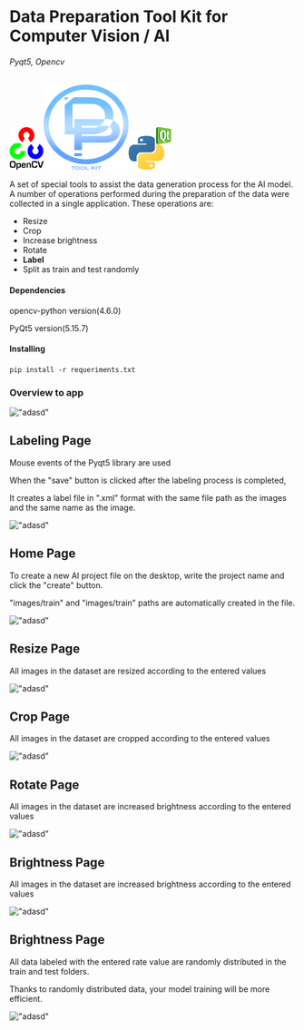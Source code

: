 # Data Preparation Tool Kit for Computer Vision / AI 


###### Pyqt5, Opencv

<img height="75" src="icons\opencv.png" width="60" title="opencv"/><img height="150" src="icons\logo2.png" width="150" title="logoo"/><img height="75" src="icons\pyqt5.png" width="75" title="logoo"/>


A set of special tools to assist the data generation process for the AI model. A number of operations performed during the preparation of the data were collected in a single application. These operations are:
* Resize
* Crop
* Increase brightness
* Rotate
* **Label**
* Split as train and test randomly

#### Dependencies
opencv-python version(4.6.0)

PyQt5     version(5.15.7)

#### Installing
`pip install -r requeriments.txt`

### Overview to app
!["adasd"](https://media.giphy.com/media/7kb6EwRwnHICxbtpoI/giphy.gif)

## Labeling Page
Mouse events of the Pyqt5 library are used

When the "save" button is clicked after the labeling process is completed,

It creates a label file in ".xml" format with the same file path as the images and the same name as the image.

!["adasd"](C:\Users\Hakan\Desktop\hakanka\project3_exe\gifs\label.gif)


## Home Page
To create a new AI project file on the desktop, write the project name and click the "create" button.


"images/train" and "images/train" paths are automatically created in the file.

!["adasd"](C:\Users\Hakan\Desktop\hakanka\project3_exe\gifs\home.gif)


## Resize Page

All images in the dataset are resized according to the entered values

!["adasd"](C:\Users\Hakan\Desktop\hakanka\project3_exe\gifs\resize.gif)


## Crop Page

All images in the dataset are cropped according to the entered values

!["adasd"](C:\Users\Hakan\Desktop\hakanka\project3_exe\gifs\crop.gif)


## Rotate Page

All images in the dataset are increased brightness according to the entered values

!["adasd"](C:\Users\Hakan\Desktop\hakanka\project3_exe\gifs\rotate.gif)


## Brightness Page

All images in the dataset are increased brightness according to the entered values

!["adasd"](C:\Users\Hakan\Desktop\hakanka\project3_exe\gifs\brig.gif)

## Brightness Page

All data labeled with the entered rate value are randomly distributed in the train and test folders.

Thanks to randomly distributed data, your model training will be more efficient.

!["adasd"](C:\Users\Hakan\Desktop\hakanka\project3_exe\gifs\split.gif)
